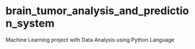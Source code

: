 # brain_tumor_analysis_and_prediction_system
Machine Learning project with Data Analysis using Python Language
